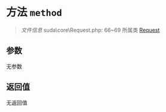 # 方法 `method`

> *文件信息* suda\core\Request.php: 66~69
> 所属类 [Request](../Request.md)




## 参数


无参数


## 返回值

无返回值
